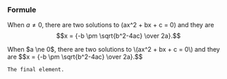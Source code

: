### Formule

When $a \ne 0$, there are two solutions to \(ax^2 + bx + c = 0\) and they are  
$$x = {-b \pm \sqrt{b^2-4ac} \over 2a}.$$  

<div>When $a \ne 0$, there are two solutions to \(ax^2 + bx + c = 0\) and they are  
$$x = {-b \pm \sqrt{b^2-4ac} \over 2a}.$$</div>  

```  
The final element.  
```  
